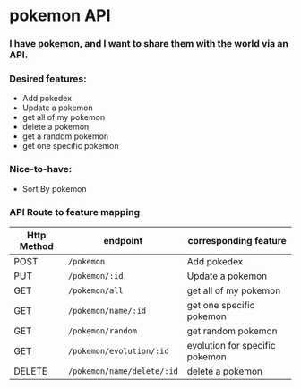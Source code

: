 # pokemon API

### I have pokemon, and I want to share them with the world via an API.

### Desired features:

- Add pokedex
- Update a pokemon
- get all of my pokemon
- delete a pokemon
- get a random pokemon
- get one specific pokemon

### Nice-to-have:

- Sort By pokemon

### API Route to feature mapping

| Http Method | endpoint                   | corresponding feature          |
| ----------- | -------------------------- | ------------------------------ |
| POST        | `/pokemon`                 | Add pokedex                    |
| PUT         | `/pokemon/:id`             | Update a pokemon               |
| GET         | `/pokemon/all`             | get all of my pokemon          |
| GET         | `/pokemon/name/:id`        | get one specific pokemon       |
| GET         | `/pokemon/random`          | get random pokemon             |
| GET         | `/pokemon/evolution/:id`   | evolution for specific pokemon |
| DELETE      | `/pokemon/name/delete/:id` | delete a pokemon               |
